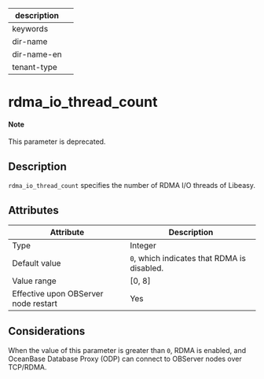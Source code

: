 | description ||
|---|---|
| keywords ||
| dir-name ||
| dir-name-en ||
| tenant-type ||

# rdma_io_thread_count

<main id="notice" type='explain'>
  <h4>Note</h4>
  <p>This parameter is deprecated. </p>
</main>

## Description

`rdma_io_thread_count` specifies the number of RDMA I/O threads of Libeasy.

## Attributes

| **Attribute** | **Description** |
|------------------|---------|
| Type | Integer |
| Default value | `0`, which indicates that RDMA is disabled. |
| Value range | \[0, 8\] |
| Effective upon OBServer node restart | Yes |

## Considerations

When the value of this parameter is greater than `0`, RDMA is enabled, and OceanBase Database Proxy (ODP) can connect to OBServer nodes over TCP/RDMA.
